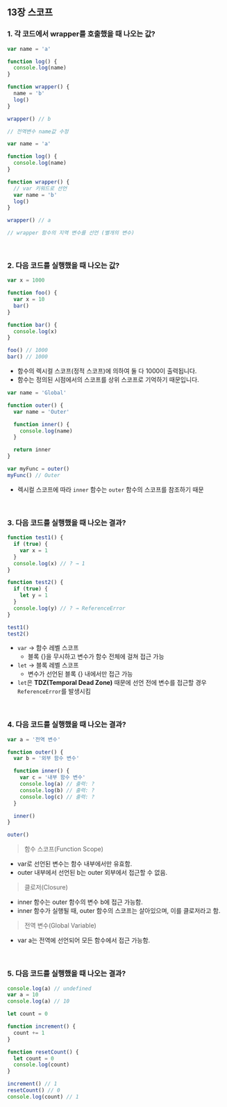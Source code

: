 ## 13장 스코프

### 1. 각 코드에서 wrapper를 호출했을 때 나오는 값?

```js
var name = 'a'

function log() {
  console.log(name)
}

function wrapper() {
  name = 'b'
  log()
}

wrapper() // b

// 전역변수 name값 수정
```

```js
var name = 'a'

function log() {
  console.log(name)
}

function wrapper() {
  // var 키워드로 선언
  var name = 'b'
  log()
}

wrapper() // a

// wrapper 함수의 지역 변수를 선언 (별개의 변수)
```

<br>

### 2. 다음 코드를 실행했을 때 나오는 값?

```js
var x = 1000

function foo() {
  var x = 10
  bar()
}

function bar() {
  console.log(x)
}

foo() // 1000
bar() // 1000
```

- 함수의 렉시컬 스코프(정적 스코프)에 의하여 둘 다 1000이 출력됩니다.
- 함수는 정의된 시점에서의 스코프를 상위 스코프로 기억하기 때문입니다.

```js
var name = 'Global'

function outer() {
  var name = 'Outer'

  function inner() {
    console.log(name)
  }

  return inner
}

var myFunc = outer()
myFunc() // Outer
```

- 렉시컬 스코프에 따라 `inner` 함수는 `outer` 함수의 스코프를 참조하기 때문

<br>

### 3. 다음 코드를 실행했을 때 나오는 결과?

```js
function test1() {
  if (true) {
    var x = 1
  }
  console.log(x) // ? → 1
}

function test2() {
  if (true) {
    let y = 1
  }
  console.log(y) // ? → ReferenceError
}

test1()
test2()
```

- `var` → 함수 레벨 스코프
  - 블록 {}을 무시하고 변수가 함수 전체에 걸쳐 접근 가능
- `let` → 블록 레벨 스코프
  - 변수가 선언된 블록 {} 내에서만 접근 가능
- `let`은 **TDZ(Temporal Dead Zone)** 때문에 선언 전에 변수를 접근할 경우 `ReferenceError`를 발생시킴

<br>

### 4. 다음 코드를 실행했을 때 나오는 결과?

```js
var a = '전역 변수'

function outer() {
  var b = '외부 함수 변수'

  function inner() {
    var c = '내부 함수 변수'
    console.log(a) // 출력: ?
    console.log(b) // 출력: ?
    console.log(c) // 출력: ?
  }

  inner()
}

outer()
```

> 함수 스코프(Function Scope)

- var로 선언된 변수는 함수 내부에서만 유효함.
- outer 내부에서 선언된 b는 outer 외부에서 접근할 수 없음.

> 클로저(Closure)

- inner 함수는 outer 함수의 변수 b에 접근 가능함.
- inner 함수가 실행될 때, outer 함수의 스코프는 살아있으며, 이를 클로저라고 함.

> 전역 변수(Global Variable)

- var a는 전역에 선언되어 모든 함수에서 접근 가능함.

<br>

### 5. 다음 코드를 실행했을 때 나오는 결과?

```js
console.log(a) // undefined
var a = 10
console.log(a) // 10
```

```js
let count = 0

function increment() {
  count += 1
}

function resetCount() {
  let count = 0
  console.log(count)
}

increment() // 1
resetCount() // 0
console.log(count) // 1
```
